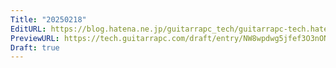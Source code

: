 ```yaml
---
Title: "20250218"
EditURL: https://blog.hatena.ne.jp/guitarrapc_tech/guitarrapc-tech.hatenablog.com/atom/entry/6802418398329959249
PreviewURL: https://tech.guitarrapc.com/draft/entry/NW8wpdwg5jfef3O3nONNy2FumJM
Draft: true
---
```


